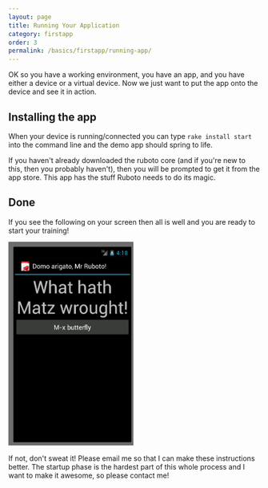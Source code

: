 ```yaml
---
layout: page
title: Running Your Application
category: firstapp
order: 3
permalink: /basics/firstapp/running-app/
---
```


OK so you have a working environment, you have an app, and you have either a device or a
virtual device. Now we just want to put the app onto the device and see it in action.

## Installing the app

When your device is running/connected you can type `rake install start` into the command line
and the demo app should spring to life.

If you haven't already downloaded the ruboto core (and if you're new to this,
then you probably haven't), then you will be prompted to get it from
the app store. This app has the stuff Ruboto needs to do its magic.

## Done

If you see the following on your screen then all is well and you are ready to start your training!

<img src="https://raw.githubusercontent.com/KCErb/hello-ruboto/master/static/firstapp/quick_start.png" alt="What hath Matz wrought?!" width="250px" />


If not, don't sweat it! Please email me so that I can make these instructions better. The startup
phase is the hardest part of this whole process and I want to make it awesome, so please contact me!
